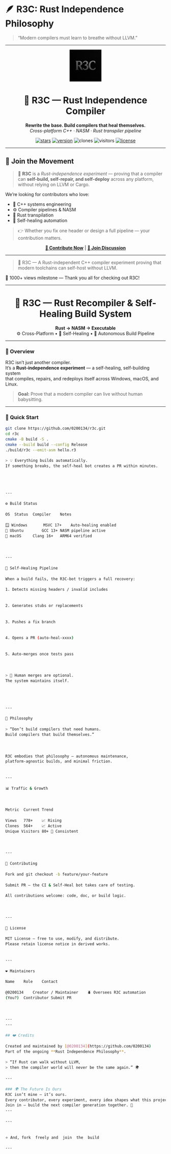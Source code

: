 # 🪶 R3C: Rust Independence Philosophy
> “Modern compilers must learn to breathe without LLVM.”

---

<p align="center">
  <img src="https://raw.githubusercontent.com/0200134/r3c/main/docs/r3c_logo.png" width="100" alt="R3C Logo">
</p>

<h1 align="center">🦋 R3C — Rust Independence Compiler</h1>
<p align="center">
  <strong>Rewrite the base. Build compilers that heal themselves.</strong><br>
  <em>Cross-platform C++ · NASM · Rust transpiler pipeline</em>
</p>

<p align="center">
  <a href="https://github.com/0200134/r3c/stargazers"><img src="https://img.shields.io/github/stars/0200134/r3c?style=for-the-badge&color=yellow" alt="stars"></a>
  <a href="https://github.com/0200134/r3c/releases"><img src="https://img.shields.io/badge/version-v0.1.0-blue?style=for-the-badge" alt="version"></a>
  <img src="https://img.shields.io/badge/clones-1.2k%2F14d-brightgreen?style=for-the-badge" alt="clones">
  <img src="https://img.shields.io/badge/visitors-96%2F14d-blue?style=for-the-badge" alt="visitors">
  <a href="LICENSE"><img src="https://img.shields.io/badge/license-MIT-orange?style=for-the-badge" alt="license"></a>
</p>

---

## 💬 Join the Movement

> 🧠 **R3C** is a *Rust-independence experiment* — proving that a compiler can **self-build, self-repair, and self-deploy** across any platform, without relying on LLVM or Cargo.

We’re looking for contributors who love:
- 🧩 C++ systems engineering  
- ⚙️ Compiler pipelines & NASM  
- 🦀 Rust transpilation  
- 🤖 Self-healing automation  

> 👉 Whether you fix one header or design a full pipeline — your contribution matters.

<p align="center">
  <a href="https://github.com/0200134/r3c/issues/new?template=feature.yml"><b>🚀 Contribute Now</b></a> |
  <a href="https://github.com/0200134/r3c/discussions"><b>💬 Join Discussion</b></a>
</p>

---


> 🧠 R3C — A Rust-independent C++ compiler experiment proving that modern toolchains can self-host without LLVM.


🚀 1000+ views milestone — Thank you all for checking out R3C!

---

<h1 align="center">🦀 R3C — Rust Recompiler & Self-Healing Build System</h1>

<p align="center">
  <b>Rust → NASM → Executable</b><br>
  ⚙️ Cross-Platform • 🤖 Self-Healing • 🧠 Autonomous Build Pipeline
</p>

---

### 🧩 Overview

R3C isn’t just another compiler.  
It’s a **Rust-independence experiment** — a self-healing, self-building system  
that compiles, repairs, and redeploys itself across Windows, macOS, and Linux.

> **Goal:** Prove that a modern compiler can live without human babysitting.

---

### 🚀 Quick Start

```bash
git clone https://github.com/0200134/r3c.git
cd r3c
cmake -B build -S .
cmake --build build --config Release
./build/r3c --emit-asm hello.r3

> 💡 Everything builds automatically.
If something breaks, the self-heal bot creates a PR within minutes.




---

⚙️ Build Status

OS	Status	Compiler	Notes

🪟 Windows		MSVC 17+	Auto-healing enabled
🐧 Ubuntu		GCC 13+	NASM pipeline active
🍎 macOS		Clang 16+	ARM64 verified



---

🤖 Self-Healing Pipeline

When a build fails, the R3C-bot triggers a full recovery:

1. Detects missing headers / invalid includes


2. Generates stubs or replacements


3. Pushes a fix branch


4. Opens a PR (auto-heal-xxxx)


5. Auto-merges once tests pass



> 🔁 Human merges are optional.
The system maintains itself.




---

🧠 Philosophy

> “Don’t build compilers that need humans.
Build compilers that build themselves.”



R3C embodies that philosophy — autonomous maintenance,
platform-agnostic builds, and minimal friction.


---

📊 Traffic & Growth



Metric	Current	Trend

Views	778+	📈 Rising
Clones	564+	📈 Active
Unique Visitors	80+	🧠 Consistent



---

🤝 Contributing

Fork and git checkout -b feature/your-feature

Submit PR — the CI & Self-Heal bot takes care of testing.

All contributions welcome: code, doc, or build logic.



---

🧾 License

MIT License — free to use, modify, and distribute.
Please retain license notice in derived works.


---

❤️ Maintainers

Name	Role	Contact

@0200134	Creator / Maintainer	🪲 Oversees R3C automation
(You?)	Contributor	Submit PR



---
---

## ❤️ Credits

Created and maintained by [@0200134](https://github.com/0200134)  
Part of the ongoing **Rust Independence Philosophy**.

> “If Rust can walk without LLVM,  
> then the compiler world will never be the same again.” 🌍  

---

### 🌍 The Future Is Ours
R3C isn’t mine — it’s ours.  
Every contributor, every experiment, every idea shapes what this project becomes.  
Join in — build the next compiler generation together. 🚀
---

---


⭐️ And, fork  freely and  join  the  build

---

